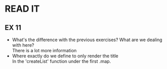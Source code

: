 # READ IT
## EX 11
* What's the difference with the previous exercises? What are we dealing with here?
<br>There is a lot more information 
* Where exactly do we define to only render the title
<br>In the 'createList' function under the first .map.